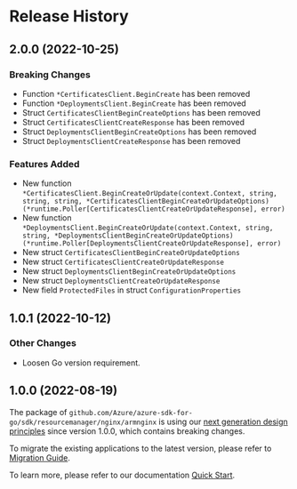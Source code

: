 # Release History

## 2.0.0 (2022-10-25)
### Breaking Changes

- Function `*CertificatesClient.BeginCreate` has been removed
- Function `*DeploymentsClient.BeginCreate` has been removed
- Struct `CertificatesClientBeginCreateOptions` has been removed
- Struct `CertificatesClientCreateResponse` has been removed
- Struct `DeploymentsClientBeginCreateOptions` has been removed
- Struct `DeploymentsClientCreateResponse` has been removed

### Features Added

- New function `*CertificatesClient.BeginCreateOrUpdate(context.Context, string, string, string, *CertificatesClientBeginCreateOrUpdateOptions) (*runtime.Poller[CertificatesClientCreateOrUpdateResponse], error)`
- New function `*DeploymentsClient.BeginCreateOrUpdate(context.Context, string, string, *DeploymentsClientBeginCreateOrUpdateOptions) (*runtime.Poller[DeploymentsClientCreateOrUpdateResponse], error)`
- New struct `CertificatesClientBeginCreateOrUpdateOptions`
- New struct `CertificatesClientCreateOrUpdateResponse`
- New struct `DeploymentsClientBeginCreateOrUpdateOptions`
- New struct `DeploymentsClientCreateOrUpdateResponse`
- New field `ProtectedFiles` in struct `ConfigurationProperties`


## 1.0.1 (2022-10-12)
### Other Changes
- Loosen Go version requirement.

## 1.0.0 (2022-08-19)

The package of `github.com/Azure/azure-sdk-for-go/sdk/resourcemanager/nginx/armnginx` is using our [next generation design principles](https://azure.github.io/azure-sdk/general_introduction.html) since version 1.0.0, which contains breaking changes.

To migrate the existing applications to the latest version, please refer to [Migration Guide](https://aka.ms/azsdk/go/mgmt/migration).

To learn more, please refer to our documentation [Quick Start](https://aka.ms/azsdk/go/mgmt).